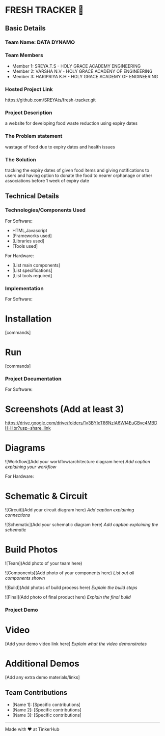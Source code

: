 # FRESH TRACKER 🎯


## Basic Details
### Team Name: DATA DYNAMO


### Team Members
- Member 1: SREYA.T.S - HOLY GRACE ACADEMY ENGINEERING
- Member 2: VARSHA N.V - HOLY GRACE ACADENY OF ENGINEERING
- Member 3: HARIPRIYA K.H - HOLY GRACE ACADEMY OF ENGINEERING

### Hosted Project Link
https://github.com/SREYAts/fresh-tracker.git

### Project Description
a website for developing food waste reduction using expiry dates

### The Problem statement
wastage of food due to expiry dates and health issues

### The Solution
tracking the expiry dates of given food items and giving notifications to users and having option to donate the food to nearer orphanage or other associations before 1 week of expiry date

## Technical Details
### Technologies/Components Used
For Software:
- HTML,Javascript
- [Frameworks used]
- [Libraries used]
- [Tools used]

For Hardware:
- [List main components]
- [List specifications]
- [List tools required]

### Implementation
For Software:
# Installation
[commands]

# Run
[commands]

### Project Documentation
For Software:

# Screenshots (Add at least 3)
https://drive.google.com/drive/folders/1v3BYIeT86NzIA6Wf4EuGBvc4MBDH-Hbr?usp=share_link

# Diagrams
![Workflow](Add your workflow/architecture diagram here)
*Add caption explaining your workflow*

For Hardware:

# Schematic & Circuit
![Circuit](Add your circuit diagram here)
*Add caption explaining connections*

![Schematic](Add your schematic diagram here)
*Add caption explaining the schematic*

# Build Photos
![Team](Add photo of your team here)


![Components](Add photo of your components here)
*List out all components shown*

![Build](Add photos of build process here)
*Explain the build steps*

![Final](Add photo of final product here)
*Explain the final build*

### Project Demo
# Video
[Add your demo video link here]
*Explain what the video demonstrates*

# Additional Demos
[Add any extra demo materials/links]

## Team Contributions
- [Name 1]: [Specific contributions]
- [Name 2]: [Specific contributions]
- [Name 3]: [Specific contributions]

---
Made with ❤️ at TinkerHub
